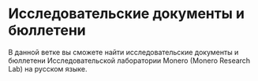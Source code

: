 # Исследовательские документы и бюллетени

В данной ветке вы сможете найти исследовательские документы и бюллетени Исследовательской лаборатории Monero (Monero Research Lab) на русском языке.

